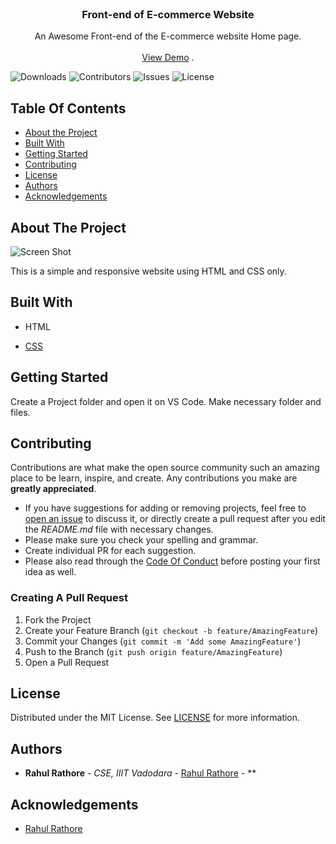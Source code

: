<br/>
<p align="center">
  <h3 align="center">Front-end of E-commerce Website</h3>

  <p align="center">
    An Awesome Front-end of the E-commerce website Home page.
    <br/>
    <br/>
    <a href="https://rahul-rathore786.github.io/Ecommerce-Frontend-Home-Page/">View Demo</a>
    .
  </p>
</p>

![Downloads](https://img.shields.io/github/downloads/rahul-rathore786/Ecommerce-Frontend-Home-Page/total) ![Contributors](https://img.shields.io/github/contributors/rahul-rathore786/Ecommerce-Frontend-Home-Page?color=dark-green) ![Issues](https://img.shields.io/github/issues/rahul-rathore786/Ecommerce-Frontend-Home-Page) ![License](https://img.shields.io/github/license/rahul-rathore786/Ecommerce-Frontend-Home-Page) 

## Table Of Contents

* [About the Project](#about-the-project)
* [Built With](#built-with)
* [Getting Started](#getting-started)
* [Contributing](#contributing)
* [License](#license)
* [Authors](#authors)
* [Acknowledgements](#acknowledgements)

## About The Project

![Screen Shot](https://www.linkpicture.com/q/ecom-frontend-1.png)

This is a simple and responsive website using HTML and CSS only. 

## Built With

* HTML

* [CSS](https://code.visualstudio.com/docs/languages/css)

## Getting Started

Create a Project folder and open it on VS Code.
Make necessary folder and files.

## Contributing

Contributions are what make the open source community such an amazing place to be learn, inspire, and create. Any contributions you make are **greatly appreciated**.
* If you have suggestions for adding or removing projects, feel free to [open an issue](https://github.com/rahul-rathore786/Ecommerce-Frontend-Home-Page/issues/new) to discuss it, or directly create a pull request after you edit the *README.md* file with necessary changes.
* Please make sure you check your spelling and grammar.
* Create individual PR for each suggestion.
* Please also read through the [Code Of Conduct](https://github.com/rahul-rathore786/Ecommerce-Frontend-Home-Page/blob/main/CODE_OF_CONDUCT.md) before posting your first idea as well.

### Creating A Pull Request

1. Fork the Project
2. Create your Feature Branch (`git checkout -b feature/AmazingFeature`)
3. Commit your Changes (`git commit -m 'Add some AmazingFeature'`)
4. Push to the Branch (`git push origin feature/AmazingFeature`)
5. Open a Pull Request

## License

Distributed under the MIT License. See [LICENSE](https://github.com/rahul-rathore786/Ecommerce-Frontend-Home-Page/blob/main/LICENSE.md) for more information.

## Authors

* **Rahul Rathore** - *CSE, IIIT Vadodara* - [Rahul Rathore](https://github.com/rahul-rathore786/) - **

## Acknowledgements

* [Rahul Rathore](https://github.com/rahul-rathore786/)

